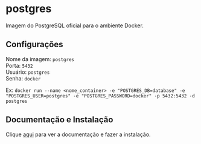# postgres

Imagem do PostgreSQL oficial para o ambiente Docker.

## Configurações

Nome da imagem: `postgres`  
Porta: `5432`  
Usuário: `postgres`  
Senha: `docker`

Ex: `docker run --name <nome_container> -e "POSTGRES_DB=database" -e "POSTGRES_USER=postgres" -e "POSTGRES_PASSWORD=docker" -p 5432:5432 -d postgres`

## Documentação e Instalação

Clique [aqui](https://hub.docker.com/_/postgres) para ver a documentação e fazer a instalação.